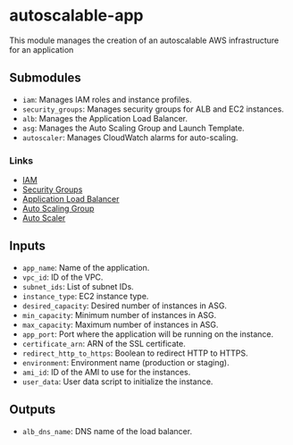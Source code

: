 # autoscalable-app
This module manages the creation of an autoscalable AWS infrastructure for an application

## Submodules
- `iam`: Manages IAM roles and instance profiles.
- `security_groups`: Manages security groups for ALB and EC2 instances.
- `alb`: Manages the Application Load Balancer.
- `asg`: Manages the Auto Scaling Group and Launch Template.
- `autoscaler`: Manages CloudWatch alarms for auto-scaling.

### Links
- [IAM](./_modules/iam/README.md)
- [Security Groups](./_modules/security_groups/README.md)
- [Application Load Balancer](./_modules/alb/README.md)
- [Auto Scaling Group](./_modules/asg/README.md)
- [Auto Scaler](./_modules/autoscaler/README.md)

## Inputs
- `app_name`: Name of the application.
- `vpc_id`: ID of the VPC.
- `subnet_ids`: List of subnet IDs.
- `instance_type`: EC2 instance type.
- `desired_capacity`: Desired number of instances in ASG.
- `min_capacity`: Minimum number of instances in ASG.
- `max_capacity`: Maximum number of instances in ASG.
- `app_port`: Port where the application will be running on the instance.
- `certificate_arn`: ARN of the SSL certificate.
- `redirect_http_to_https`: Boolean to redirect HTTP to HTTPS.
- `environment`: Environment name (production or staging).
- `ami_id`: ID of the AMI to use for the instances.
- `user_data`: User data script to initialize the instance.

## Outputs
- `alb_dns_name`: DNS name of the load balancer.


